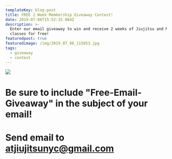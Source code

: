 ```yaml
---
templateKey: blog-post
title: FREE 2 Week Membership Giveaway Contest!
date: 2019-07-06T15:52:32.084Z
description: >-
  Enter our email giveaway to win and receive 2 weeks of Jiujitsu and May Thai
  classes for free!
featuredpost: true
featuredimage: /img/2019_07_06_115053.jpg
tags:
  - giveaway
  - contest
---
```

![](/img/2019_07_06_115053.jpg)

# Be sure to include "Free-Email-Giveaway" in the subject of your email! 



# Send email to [atjiujitsunyc@gmail.com](mailto:atjiujitsunyc@gmail.com?subject=FREE-EMAIL-GIVEAWAY)
